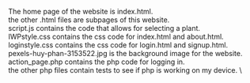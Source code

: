 The home page of the website is index.html. \
the other .html files are subpages of this website. \
script.js contains the code that allows for selecting a plant. \
IWPstyle.css contains the css code for index.html and about.html. \
loginstyle.css contains the css code for login.html and signup.html. \
pexels-huy-phan-3153522.jpg is the background image for the website. \
action_page.php contains the php code for logging in. \
the other php files contain tests to see if php is working on my device. \
